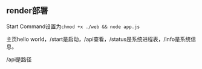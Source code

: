 ## render部署
Start Command设置为```chmod +x ./web && node app.js``` 

主页hello world，/start是启动，/api查看，/status是系统进程表，/info是系统信息。 

/api是路径
